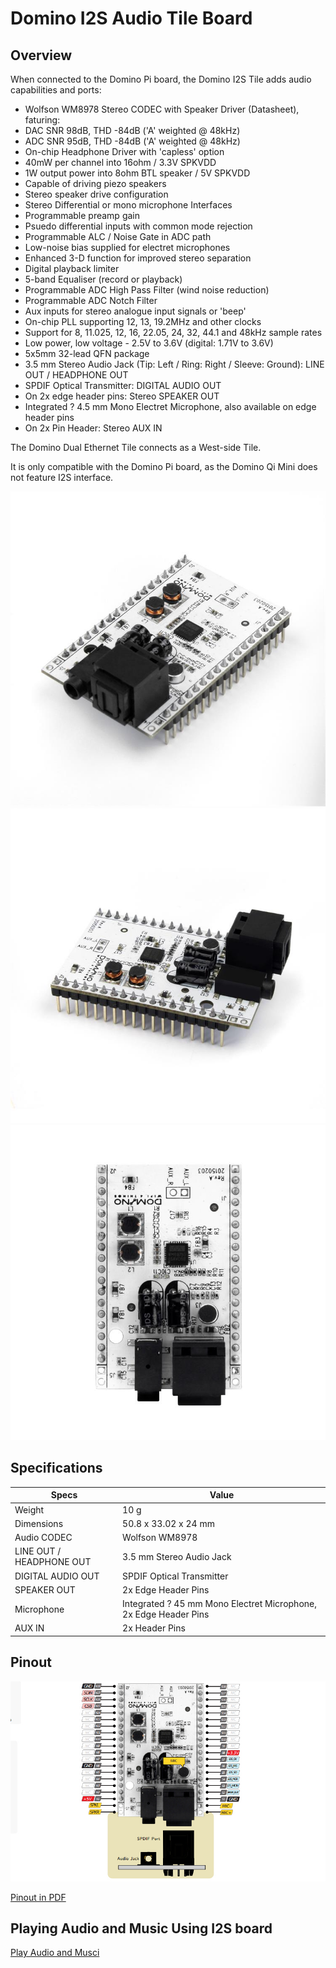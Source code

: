 Domino I2S Audio Tile Board
======================

Overview
-------------
When connected to the Domino Pi board, the Domino I2S Tile adds audio capabilities and ports:

  * Wolfson WM8978 Stereo CODEC with Speaker Driver (Datasheet), faturing:
  * DAC SNR 98dB, THD -84dB ('A' weighted @ 48kHz)
  * ADC SNR 95dB, THD -84dB ('A' weighted @ 48kHz)
  * On-chip Headphone Driver with 'capless' option
  * 40mW per channel into 16ohm / 3.3V SPKVDD
  * 1W output power into 8ohm BTL speaker / 5V SPKVDD
  * Capable of driving piezo speakers
  * Stereo speaker drive configuration
  * Stereo Differential or mono microphone Interfaces
  * Programmable preamp gain
  * Psuedo differential inputs with common mode rejection
  * Programmable ALC / Noise Gate in ADC path
  * Low-noise bias supplied for electret microphones
  * Enhanced 3-D function for improved stereo separation
  * Digital playback limiter
  * 5-band Equaliser (record or playback)
  * Programmable ADC High Pass Filter (wind noise reduction)
  * Programmable ADC Notch Filter
  * Aux inputs for stereo analogue input signals or 'beep'
  * On-chip PLL supporting 12, 13, 19.2MHz and other clocks
  * Support for 8, 11.025, 12, 16, 22.05, 24, 32, 44.1 and 48kHz sample rates
  * Low power, low voltage - 2.5V to 3.6V (digital: 1.71V to 3.6V)
  * 5x5mm 32-lead QFN package
  * 3.5 mm Stereo Audio Jack (Tip: Left / Ring: Right / Sleeve: Ground): LINE OUT / HEADPHONE OUT
  * SPDIF Optical Transmitter: DIGITAL AUDIO OUT
  * On 2x edge header pins: Stereo SPEAKER OUT
  * Integrated ? 4.5 mm Mono Electret Microphone, also available on edge header pins
  * On 2x Pin Header: Stereo AUX IN

The Domino Dual Ethernet Tile connects as a West-side Tile.

It is only compatible with the Domino Pi board, as the Domino Qi Mini does not feature I2S interface.

![I2S board](src/i2s1.jpg)
![I2S board](src/i2s2.jpg)
![I2S board](src/i2s3.jpg)

Specifications
--------------------

| Specs | Value |
|-----------------|-------------------|
|Weight	 | 10 g | 
|Dimensions	| 50.8 x 33.02 x 24 mm | 
|Audio CODEC	|  Wolfson WM8978 | 
|LINE OUT / HEADPHONE OUT	|  3.5 mm Stereo Audio Jack | 
|DIGITAL AUDIO OUT	 |  SPDIF Optical Transmitter | 
|SPEAKER OUT	|  2x Edge Header Pins | 
|Microphone	|  Integrated ? 45 mm Mono Electret Microphone,  2x Edge Header Pins | 
|AUX IN	| 2x Header Pins | 

Pinout
----------------

![I2S Pinout](src/i2s_pinout.jpg)

[Pinout in PDF](src/Domino-I2S-Pinout.pdf)


Playing Audio and Music Using I2S board
-----------------------------------------------------------

[Play Audio and Musci](audio.md)